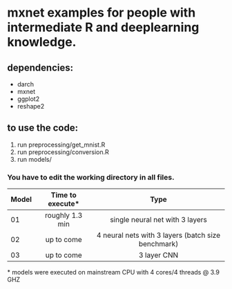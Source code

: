 # mxnet examples for people with intermediate R and deeplearning knowledge.

## dependencies:

* darch
* mxnet
* ggplot2
* reshape2

## to use the code:

1. run preprocessing/get_mnist.R
2. run preprocessing/conversion.R
3. run models/<any file of your choice>

### You have to edit the working directory in all files.


| Model         | Time to execute*    | Type                                                |
| ------------- |:-------------------:|:---------------------------------------------------:|  
| 01            | roughly 1.3 min     | single neural net with 3 layers                     |
| 02            | up to come          | 4 neural nets with 3 layers (batch size benchmark)  |
| 03            | up to come          | 3 layer CNN                                         |

\* models were executed on mainstream CPU with 4 cores/4 threads @ 3.9 GHZ